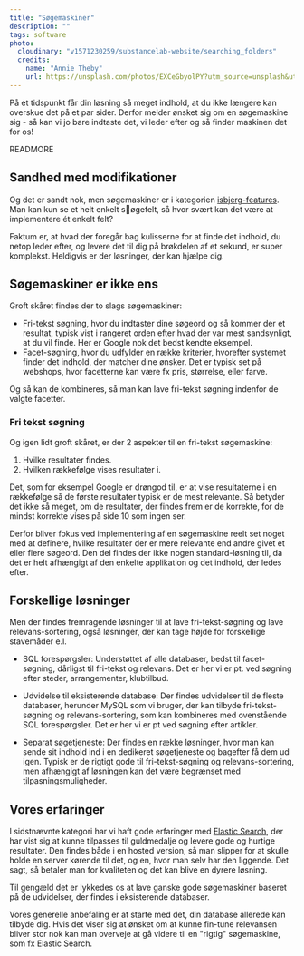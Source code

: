 ```yaml
---
title: "Søgemaskiner"
description: ""
tags: software
photo:
  cloudinary: "v1571230259/substancelab-website/searching_folders"
  credits:
    name: "Annie Theby"
    url: https://unsplash.com/photos/EXCeGbyolPY?utm_source=unsplash&utm_medium=referral&utm_content=creditCopyText
---
```


På et tidspunkt får din løsning så meget indhold, at du ikke længere kan overskue det på et par sider. Derfor melder ønsket sig om en søgemaskine sig - så kan vi jo bare indtaste det, vi leder efter og så finder maskinen det for os!

READMORE

## Sandhed med modifikationer

Og det er sandt nok, men søgemaskiner er i kategorien [isbjerg-features](https://substancelab.dk/articles/isbjerge/). Man kan kun se et helt enkelt søgefelt, så hvor svært kan det være at implementere ét enkelt felt?

Faktum er, at hvad der foregår bag kulisserne for at finde det indhold, du netop leder efter, og levere det til dig på brøkdelen af et sekund, er super komplekst. Heldigvis er der løsninger, der kan hjælpe dig.

## Søgemaskiner er ikke ens

Groft skåret findes der to slags søgemaskiner:

* Fri-tekst søgning, hvor du indtaster dine søgeord og så kommer der et resultat, typisk vist i rangeret orden efter hvad der var mest sandsynligt, at du vil finde. Her er Google nok det bedst kendte eksempel.
* Facet-søgning, hvor du udfylder en række kriterier, hvorefter systemet finder det indhold, der matcher dine ønsker. Det er typisk set på webshops, hvor facetterne kan være fx pris, størrelse, eller farve.

Og så kan de kombineres, så man kan lave fri-tekst søgning indenfor de valgte facetter.

### Fri tekst søgning

Og igen lidt groft skåret, er der 2 aspekter til en fri-tekst søgemaskine:

1. Hvilke resultater findes.
2. Hvilken rækkefølge vises resultater i.

Det, som for eksempel Google er drøngod til, er at vise resultaterne i en rækkefølge så de første resultater typisk er de mest relevante. Så betyder det ikke så meget, om de resultater, der findes frem er de korrekte, for de mindst korrekte vises på side 10 som ingen ser.

Derfor bliver fokus ved implementering af en søgemaskine reelt set noget med at definere, hvilke resultater der er mere relevante end andre givet et eller flere søgeord. Den del findes der ikke nogen standard-løsning til, da det er helt afhængigt af den enkelte applikation og det indhold, der ledes efter.

## Forskellige løsninger

Men der findes fremragende løsninger til at lave fri-tekst-søgning og lave relevans-sortering, også løsninger, der kan tage højde for forskellige stavemåder e.l.

* SQL forespørgsler: Understøttet af alle databaser, bedst til facet-søgning, dårligst til fri-tekst og relevans. Det er her vi er pt. ved søgning efter steder, arrangementer, klubtilbud.

* Udvidelse til eksisterende database: Der findes udvidelser til de fleste databaser, herunder MySQL som vi bruger, der kan tilbyde fri-tekst-søgning og relevans-sortering, som kan kombineres med ovenstående SQL forespørgsler. Det er her vi er pt ved søgning efter artikler.
* Separat søgetjeneste: Der findes en række løsninger, hvor man kan sende sit indhold ind i en dedikeret søgetjeneste og bagefter få dem ud igen. Typisk er de rigtigt gode til fri-tekst-søgning og relevans-sortering, men afhængigt af løsningen kan det være begrænset med tilpasningsmuligheder.

## Vores erfaringer

I sidstnævnte kategori har vi haft gode erfaringer med [Elastic Search](https://www.elastic.co/products/elasticsearch), der har vist sig at kunne tilpasses til guldmedalje og levere gode og hurtige resultater. Den findes både i en hosted version, så man slipper for at skulle holde en server kørende til det, og en, hvor man selv har den liggende. Det sagt, så betaler man for kvaliteten og det kan blive en dyrere løsning. 

Til gengæld det er lykkedes os at lave ganske gode søgemaskiner baseret på de udvidelser, der findes i eksisterende databaser. 

Vores generelle anbefaling er at starte med det, din database allerede kan tilbyde dig. Hvis det viser sig at ønsket om at kunne fin-tune relevansen bliver stor nok kan man overveje at gå videre til en "rigtig" søgemaskine, som fx Elastic Search.

